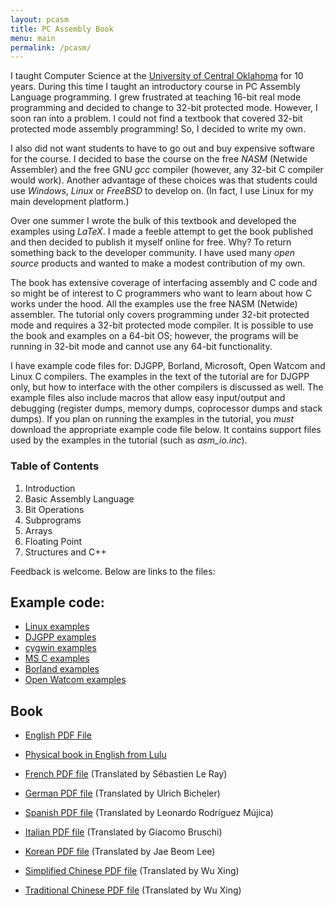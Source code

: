 ```yaml
---
layout: pcasm
title: PC Assembly Book
menu: main
permalink: /pcasm/
---
```


I taught Computer Science at the [University of Central Oklahoma](http://www.ucok.edu) for 10 years. During this time I taught an introductory course in PC
Assembly Language programming. I grew frustrated at teaching 16-bit
real mode programming and decided to change to 32-bit protected mode.
However, I soon ran into a problem. I could not find a textbook that
covered 32-bit protected mode assembly programming! So, I decided to
write my own.

I also did not want students to have to go out and buy expensive
software for the course. I decided to base the course on the free
_NASM_ (Netwide Assembler) and the free GNU _gcc_
compiler (however, any 32-bit C compiler would work). Another
advantage of these choices was that students could use
_Windows_, _Linux_ or _FreeBSD_ to develop
on. (In fact, I use Linux for my main development platform.)

Over one summer I wrote the bulk of this textbook and developed
the examples using _LaTeX_. I made a feeble attempt to get the
book published and then decided to publish it myself online for free.
Why? To return something back to the developer community. I have used
many _open source_ products and wanted to make a modest
contribution of my own.

The book has extensive coverage of interfacing assembly and C code
and so might be of interest to C programmers who want to learn about
how C works under the hood. All the examples use the free NASM
(Netwide) assembler. The tutorial only covers programming under 32-bit
protected mode and requires a 32-bit protected mode compiler. It
is possible to use the book and examples on a 64-bit OS; however, the
programs will be running in 32-bit mode and cannot use any 64-bit
functionality.

I have example code files for: DJGPP, Borland, Microsoft, Open
Watcom and Linux C compilers. The examples in the text of the tutorial
are for DJGPP only, but how to interface with the other compilers is
discussed as well. The example files also include macros that allow
easy input/output and debugging (register dumps, memory dumps,
coprocessor dumps and stack dumps). If you plan on running the
examples in the tutorial, you _must_ download the appropriate
example code file below. It contains support files
used by the examples in the tutorial (such as _asm_io.inc_).

### Table of Contents
1. Introduction
1. Basic Assembly Language
1. Bit Operations
1. Subprograms
1. Arrays
1. Floating Point
1. Structures and C++

Feedback is welcome. Below are links to the files:

## Example code:

* [Linux examples]({{site-url}}/static/linux-ex.zip)
* [DJGPP examples]({{site-url}}/static/djgpp-ex.zip)
* [cygwin examples]({{site-url}}/static/cgywin-ex.zip)
* [MS C examples]({{site-url}}/static/ms-ex.zip)
* [Borland examples]({{site-url}}/static/borland-ex.zip)
* [Open Watcom examples]({{site-url}}/static/watcom-ex.zip)

## Book

* [English PDF File]({{site-url}}/static/pcasm-book.pdf)
* [Physical book in English from Lulu](http://www.lulu.com/content/paperback-book/pc-assembly-language/7341484)

* [French PDF file]({{site-url}}/static/pcasm-book-french.pdf) 
(Translated by Sébastien Le Ray)
* [German PDF file]({{site-url}}/static/pcasm-book-german.pdf)
(Translated by Ulrich Bicheler)
* [Spanish PDF file]({{site-url}}/static/pcasm-book-spanish.pdf)
(Translated by Leonardo Rodríguez Mújica)
* [Italian PDF file]({{site-url}}/static/pcasm-book-italian.pdf)
(Translated by Giacomo Bruschi)
* [Korean PDF file]({{site-url}}/static/pcasm-book-korean.pdf)
(Translated by Jae Beom Lee)
* [Simplified Chinese PDF file]({{site-url}}/static/pcasm-book-simplified-chinese.pdf)
(Translated by Wu Xing)
* [Traditional Chinese PDF file]({{site-url}}/static/pcasm-book-traditional-chinese.pdf)
(Translated by Wu Xing)




